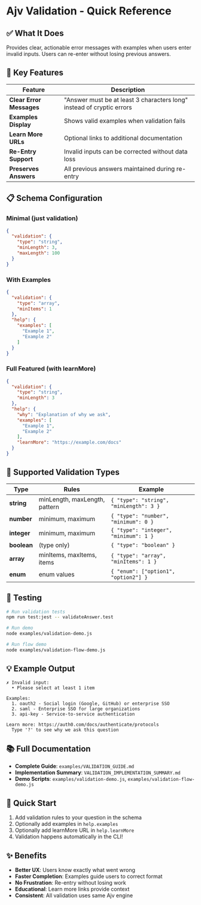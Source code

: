 # Ajv Validation - Quick Reference

## ✅ What It Does

Provides clear, actionable error messages with examples when users enter invalid inputs. Users can re-enter without losing previous answers.

## 🎯 Key Features

| Feature | Description |
|---------|-------------|
| **Clear Error Messages** | "Answer must be at least 3 characters long" instead of cryptic errors |
| **Examples Display** | Shows valid examples when validation fails |
| **Learn More URLs** | Optional links to additional documentation |
| **Re-Entry Support** | Invalid inputs can be corrected without data loss |
| **Preserves Answers** | All previous answers maintained during re-entry |

## 📋 Schema Configuration

### Minimal (just validation)
```json
{
  "validation": {
    "type": "string",
    "minLength": 3,
    "maxLength": 100
  }
}
```

### With Examples
```json
{
  "validation": {
    "type": "array",
    "minItems": 1
  },
  "help": {
    "examples": [
      "Example 1",
      "Example 2"
    ]
  }
}
```

### Full Featured (with learnMore)
```json
{
  "validation": {
    "type": "string",
    "minLength": 3
  },
  "help": {
    "why": "Explanation of why we ask",
    "examples": [
      "Example 1",
      "Example 2"
    ],
    "learnMore": "https://example.com/docs"
  }
}
```

## 🔧 Supported Validation Types

| Type | Rules | Example |
|------|-------|---------|
| **string** | minLength, maxLength, pattern | `{ "type": "string", "minLength": 3 }` |
| **number** | minimum, maximum | `{ "type": "number", "minimum": 0 }` |
| **integer** | minimum, maximum | `{ "type": "integer", "minimum": 1 }` |
| **boolean** | (type only) | `{ "type": "boolean" }` |
| **array** | minItems, maxItems, items | `{ "type": "array", "minItems": 1 }` |
| **enum** | enum values | `{ "enum": ["option1", "option2"] }` |

## 🧪 Testing

```bash
# Run validation tests
npm run test:jest -- validateAnswer.test

# Run demo
node examples/validation-demo.js

# Run flow demo
node examples/validation-flow-demo.js
```

## 💡 Example Output

```
✗ Invalid input:
  • Please select at least 1 item

Examples:
  1. oauth2 - Social login (Google, GitHub) or enterprise SSO
  2. saml - Enterprise SSO for large organizations
  3. api-key - Service-to-service authentication

Learn more: https://auth0.com/docs/authenticate/protocols
  Type '?' to see why we ask this question
```

## 📚 Full Documentation

- **Complete Guide**: `examples/VALIDATION_GUIDE.md`
- **Implementation Summary**: `VALIDATION_IMPLEMENTATION_SUMMARY.md`
- **Demo Scripts**: `examples/validation-demo.js`, `examples/validation-flow-demo.js`

## 🚀 Quick Start

1. Add validation rules to your question in the schema
2. Optionally add examples in `help.examples`
3. Optionally add learnMore URL in `help.learnMore`
4. Validation happens automatically in the CLI!

## ✨ Benefits

- **Better UX**: Users know exactly what went wrong
- **Faster Completion**: Examples guide users to correct format
- **No Frustration**: Re-entry without losing work
- **Educational**: Learn more links provide context
- **Consistent**: All validation uses same Ajv engine

